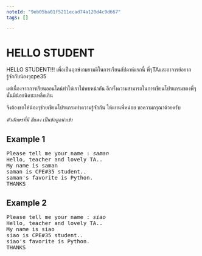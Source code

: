 ```yaml
---
noteId: "9eb05ba01f5211ecad74a120d4c9d667"
tags: []

---
```


<div id="current" aria-labelledby="ui-id-1" role="tabpanel" class="ui-tabs-panel ui-corner-bottom ui-widget-content" aria-hidden="false">
    <form method="post" action="/elab/lab/submit/1023/11527/18979/" enctype="multipart/form-data" autocomplete="off">
      <div id="assignment-body">
        <input type="hidden" name="csrfmiddlewaretoken" value="YqEtjXMj7sBNyEAb4x8zNlFVeeEsPu97n22AKU0Cn53CGilCUFtCRHuVgWFyxzpH">
        <h1>HELLO STUDENT</h1><p>HELLO STUDENT!!! 
เพื่อเป็นฤกษ์งามยามดีในการเรียนสัปดาห์แรกนี้ พี่ๆTAและอาจารย์อยากรู้จักกับน้องๆcpe35 </p><p>แต่เนื่องจากการเรียนออนไลน์ทำให้เราไม่พบหน้ากัน อีกทั้งความสามารถในการเขียนโปรแกรมของพี่ๆนั้นมีน้อยนิดซะเหลือเกิน </p><p>จึงต้องขอให้น้องๆช่วยเขียนโปรแกรมทำความรู้จักกัน ให้แทนพี่หน่อย ขอความกรุณาด้วยครับ </p><p><em>ตัวอักษรที่มี สีแดง เป็นข้อมูลนำเข้า</em></p><h2>Example 1</h2><p></p><pre class="output">Please tell me your name : <em>saman</em>
Hello, teacher and lovely TA..
My name is saman
saman is CPE#35 student..
saman's favorite is Python.
THANKS
</pre><p></p><h2>Example 2</h2><p></p><pre class="output">Please tell me your name : <em>siao</em> <br>Hello, teacher and lovely TA..
My name is siao
siao is CPE#35 student..
siao's favorite is Python.
THANKS
  </div>